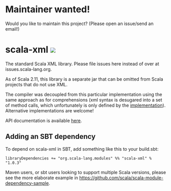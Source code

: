 Maintainer wanted!
==================
Would you like to maintain this project? (Please open an issue/send an email!)

scala-xml [<img src="https://api.travis-ci.org/scala/scala-xml.png"/>](https://travis-ci.org/scala/scala-xml)
=========

The standard Scala XML library. Please file issues here instead of over at issues.scala-lang.org.

As of Scala 2.11, this library is a separate jar that can be omitted from Scala projects that do not use XML.

The compiler was decoupled from this particular implementation using the same approach as for comprehensions (xml syntax is desugared into a set of method calls, which unfortunately is only defined by the [implementation](https://github.com/scala/scala/blob/2.11.x/src/compiler/scala/tools/nsc/ast/parser/SymbolicXMLBuilder.scala)). Alternative implementations are welcome!

API documentation is available [here](http://www.scala-lang.org/api/current/scala-xml/).

## Adding an SBT dependency
To depend on scala-xml in SBT, add something like this to your build.sbt:

```
libraryDependencies += "org.scala-lang.modules" %% "scala-xml" % "1.0.3"
```

Maven users, or sbt users looking to support multiple Scala versions, please see the more elaborate example in https://github.com/scala/scala-module-dependency-sample.
